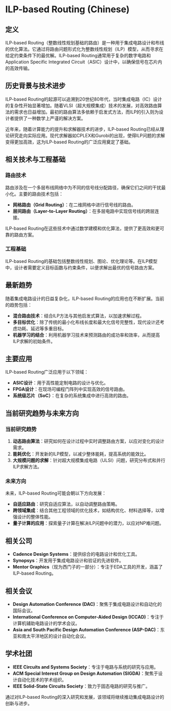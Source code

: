 # ILP-based Routing (Chinese)

## 定义

ILP-based Routing（整数线性规划基础的路由）是一种用于集成电路设计和布线的优化算法。它通过将路由问题形式化为整数线性规划（ILP）模型，从而寻求在给定约束条件下的最优解。ILP-based Routing通常用于复杂的数字电路和Application Specific Integrated Circuit（ASIC）设计中，以确保信号在芯片内的高效传输。

## 历史背景与技术进步

ILP-based Routing的起源可以追溯到20世纪80年代，当时集成电路（IC）设计的复杂性开始显著增加。随着VLSI（超大规模集成）技术的发展，对高效路由算法的需求也日益增加。最初的路由算法多依赖于启发式方法，而ILP的引入则为设计者提供了一种数学上严谨的解决方案。

近年来，随着计算能力的提升和求解器技术的进步，ILP-based Routing已经从理论研究走向实际应用。现代求解器如CPLEX和Gurobi的出现，使得ILP问题的求解变得更加高效，这为ILP-based Routing的广泛应用奠定了基础。

## 相关技术与工程基础

### 路由技术

路由涉及在一个多层布线网络中为不同的信号线分配路径，确保它们之间的干扰最小化。主要的路由技术包括：

- **网格路由（Grid Routing）**：在二维网格中进行信号线的路由。
- **层间路由（Layer-to-Layer Routing）**：在多层电路中实现信号线的跨层连接。
  
ILP-based Routing在这些技术中通过数学建模和优化算法，提供了更高效和更可靠的路由方案。

### 工程基础

ILP-based Routing的基础包括整数线性规划、图论、优化理论等。在ILP模型中，设计者需要定义目标函数与约束条件，以便求解出最优的信号路由方案。

## 最新趋势

随着集成电路设计的日益复杂化，ILP-based Routing的应用也在不断扩展。当前的趋势包括：

- **混合路由技术**：结合ILP方法与其他启发式算法，以加速求解过程。
- **多目标优化**：除了传统的最小化布线长度和最大化信号完整性，现代设计还考虑功耗、延迟等多重目标。
- **机器学习的结合**：利用机器学习技术来预测路由的成功率和效率，从而提高ILP求解的初始条件。

## 主要应用

ILP-based Routing广泛应用于以下领域：

- **ASIC设计**：用于高性能定制电路的设计与优化。
- **FPGA设计**：在现场可编程门阵列中实现高效的信号路由。
- **系统级芯片（SoC）**：在复杂的系统集成中进行高效的路由。

## 当前研究趋势与未来方向

### 当前研究趋势

1. **动态路由算法**：研究如何在设计过程中实时调整路由方案，以应对变化的设计需求。
2. **能耗优化**：开发新的ILP模型，以减少整体能耗，提高系统的能效比。
3. **大规模问题的求解**：针对超大规模集成电路（ULSI）问题，研究分布式和并行ILP求解方法。

### 未来方向

未来，ILP-based Routing可能会朝以下方向发展：

- **自适应路由**：研究自适应算法，以自动调整路由策略。
- **跨领域集成**：结合其他工程领域的优化技术，如结构优化、材料选择等，以增强设计的整体性能。
- **量子计算的应用**：探索量子计算在解决ILP问题中的潜力，以应对NP难问题。

## 相关公司

- **Cadence Design Systems**：提供综合的电路设计和优化工具。
- **Synopsys**：开发用于集成电路设计和验证的先进软件。
- **Mentor Graphics**（现为西门子的一部分）：专注于EDA工具的开发，涵盖了ILP-based Routing。

## 相关会议

- **Design Automation Conference (DAC)**：聚焦于集成电路设计和自动化的国际会议。
- **International Conference on Computer-Aided Design (ICCAD)**：专注于计算机辅助电路设计的学术会议。
- **Asia and South Pacific Design Automation Conference (ASP-DAC)**：东亚和南太平洋地区的设计自动化会议。

## 学术社团

- **IEEE Circuits and Systems Society**：专注于电路与系统的研究与应用。
- **ACM Special Interest Group on Design Automation (SIGDA)**：聚焦于设计自动化技术的学术组织。
- **IEEE Solid-State Circuits Society**：致力于固态电路的研究与推广。

通过对ILP-based Routing的深入研究和发展，该领域将继续推动集成电路设计的创新与进步。